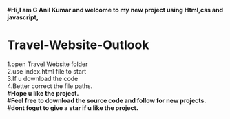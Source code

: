 <b>#Hi,I am G Anil Kumar and welcome to my new project using Html,css and javascript,</b><br>
# Travel-Website-Outlook                              
1.open Travel Website folder                          <br>
2.use index.html file to start                        <br>
3.If u download the code                              <br>
4.Better correct the file paths.                      <br>
<b>#Hope u like the project.<br>
#Feel free to download the source code and follow for new projects.<br>
#dont foget to give a star if u like the project.   <br>
<br>


</b>
